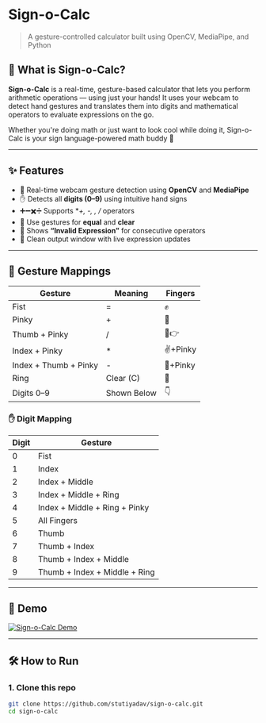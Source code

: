 # Sign-o-Calc
> A gesture-controlled calculator built using OpenCV, MediaPipe, and Python


## 🎯 What is Sign-o-Calc?

**Sign-o-Calc** is a real-time, gesture-based calculator that lets you perform arithmetic operations — using just your hands! It uses your webcam to detect hand gestures and translates them into digits and mathematical operators to evaluate expressions on the go.

Whether you're doing math or just want to look cool while doing it, Sign-o-Calc is your sign language-powered math buddy 🤟

---

## ✨ Features

- 📸 Real-time webcam gesture detection using **OpenCV** and **MediaPipe**
- ✋ Detects all **digits (0–9)** using intuitive hand signs
- ➕➖✖️➗ Supports **+, -, *, /** operators
- 🟰 Use gestures for **equal** and **clear**
- 🚫 Shows **“Invalid Expression”** for consecutive operators
- 🧠 Clean output window with live expression updates

---

## 🧠 Gesture Mappings

| Gesture | Meaning | Fingers |
|--------|---------|---------|
| Fist | = | ✊ |
| Pinky | + | 🤙 |
| Thumb + Pinky | / | 🤙👉 |
| Index + Pinky | * | ✌️+Pinky |
| Index + Thumb + Pinky | - | 🤟+Pinky |
| Ring | Clear (C) | 💍 |
| Digits 0–9 | Shown Below | 👇 |

### ✋ Digit Mapping
| Digit | Gesture |
|-------|---------|
| 0 | Fist |
| 1 | Index |
| 2 | Index + Middle |
| 3 | Index + Middle + Ring |
| 4 | Index + Middle + Ring + Pinky |
| 5 | All Fingers |
| 6 | Thumb |
| 7 | Thumb + Index |
| 8 | Thumb + Index + Middle |
| 9 | Thumb + Index + Middle + Ring |

---

## 🚀 Demo

[![Sign-o-Calc Demo](https://img.youtube.com/vi/your_video_id/0.jpg)](https://youtu.be/your_video_id)

---

## 🛠️ How to Run

### 1. Clone this repo
```bash
git clone https://github.com/stutiyadav/sign-o-calc.git
cd sign-o-calc
